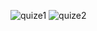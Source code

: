 ![quize1](https://github.com/user-attachments/assets/ce8ccdea-50b1-487d-9ff6-e9fc91ed5620)
![quize2](https://github.com/user-attachments/assets/c3caef48-59d2-41c8-abbe-b1dbfe84697c)
